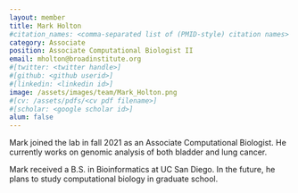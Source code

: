 ```yaml
---
layout: member
title: Mark Holton
#citation_names: <comma-separated list of (PMID-style) citation names>
category: Associate 
position: Associate Computational Biologist II
email: mholton@broadinstitute.org
#[twitter: <twitter handle>]
#[github: <github userid>]
#[linkedin: <linkedin id>]
image: /assets/images/team/Mark_Holton.png
#[cv: /assets/pdfs/<cv pdf filename>]
#[scholar: <google scholar id>]
alum: false 
---
```

Mark joined the lab in fall 2021 as an Associate Computational Biologist. He currently works  on genomic analysis of both bladder and lung cancer.

Mark received a B.S. in Bioinformatics at UC San Diego. In the future, he plans to study computational biology in graduate school.
